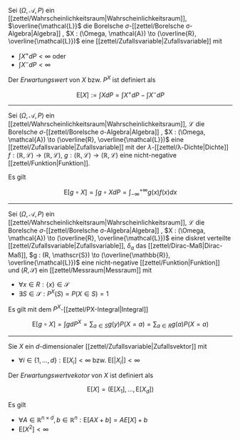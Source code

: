 Sei $(\Omega, \mathcal{A}, P)$ ein [[zettel/Wahrscheinlichkeitsraum|Wahrscheinlichkeitsraum]], $\overline{\mathcal{L}}$ die Borelsche $\sigma$-[[zettel/Borelsche σ-Algebra|Algebra]] , $X : (\Omega, \mathcal{A}) \to (\overline{R}, \overline{\mathcal{L}})$ eine [[zettel/Zufallsvariable|Zufallsvariable]] mit
- $\int X^+ dP \lt \infty$ oder
- $\int X^- dP \lt \infty$

Der *Erwartungswert* von $X$ bzw. $P^X$ ist definiert als

$$
	\text{E}[X] := \int X dP = \int X^+ dP - \int X^- dP
$$

---

Sei $(\Omega, \mathcal{A}, P)$ ein [[zettel/Wahrscheinlichkeitsraum|Wahrscheinlichkeitsraum]], $\mathcal{L}$ die Borelsche $\sigma$-[[zettel/Borelsche σ-Algebra|Algebra]] , $X : (\Omega, \mathcal{A}) \to (\overline{R}, \overline{\mathcal{L}})$ eine [[zettel/Zufallsvariable|Zufallsvariable]] mit der $\lambda$-[[zettel/λ-Dichte|Dichte]] $f : (\mathbb{R}, \mathcal{L}) \to (\mathbb{R}, \mathcal{L})$, $g : (\mathbb{R}, \mathcal{L}) \to (\mathbb{R}, \mathcal{L})$ eine nicht-negative [[zettel/Funktion|Funktion]].

Es gilt

$$
	\text{E}[g \circ X] = \int g \circ X dP = \int_{-\infty}^{+\infty} g(x)f(x) dx
$$

---

Sei $(\Omega, \mathcal{A}, P)$ ein [[zettel/Wahrscheinlichkeitsraum|Wahrscheinlichkeitsraum]], $\mathcal{L}$ die Borelsche $\sigma$-[[zettel/Borelsche σ-Algebra|Algebra]] , $X : (\Omega, \mathcal{A}) \to (\overline{R}, \overline{\mathcal{L}})$ eine diskret verteilte [[zettel/Zufallsvariable|Zufallsvariable]], $\delta_a$ das [[zettel/Dirac-Maß|Dirac-Maß]], $g : (R, \mathscr{S}) \to (\overline{\mathbb{R}}, \overline{\mathcal{L}})$ eine nicht-negative [[zettel/Funktion|Funktion]] und $(R, \mathscr{S})$ ein [[zettel/Messraum|Messraum]] mit
- $\forall x \in R : \{ x \} \in \mathscr{S}$
- $\exists S \in \mathscr{S} : P^X(S) = P(X \in S) = 1$

Es gilt mit dem $P^X$-[[zettel/PX-Integral|Integral]]

$$
	\text{E}[g \circ X] = \int g dP^X = \sum_{a \in S} g(y)P(X = a) = \sum_{a \in R} g(a) P(X = a)
$$

---

Sie $X$ ein $d$-dimensionaler [[zettel/Zufallsvariable|Zufallsvektor]] mit
- $\forall i \in \{ 1, \dots, d \} : \text{E}[X_i] \lt \infty$ bzw. $\text{E}[|X_i|] \lt \infty$

Der *Erwartungswertvekotor* von $X$ ist definiert als

$$
	\text{E}[X] = (\text{E}[X_1], \dots, \text{E}[X_d])
$$

Es gilt
- $\forall A \in \mathbb{R}^{n \times d}, b \in \mathbb{R}^n : \text{E}[AX + b] = AE[X] + b$
- $\text{E}[X^2] \lt \infty$
